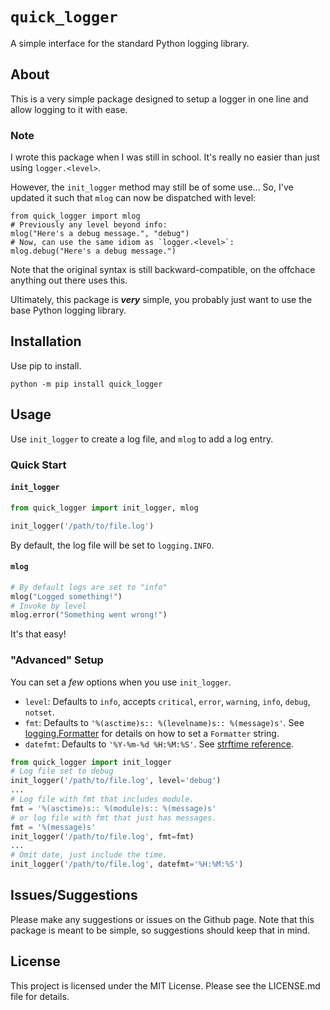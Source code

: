 

# `quick_logger`

A simple interface for the standard Python logging library.

## About

This is a very simple package designed to setup a logger in one line and allow logging to it with ease.

### Note

I wrote this package when I was still in school. It's really no easier than just using `logger.<level>`.

However, the `init_logger` method may still be of some use...
So, I've updated it such that `mlog` can now  be dispatched with level:
```
from quick_logger import mlog
# Previously any level beyond info:
mlog("Here's a debug message.", "debug")
# Now, can use the same idiom as `logger.<level>`:
mlog.debug("Here's a debug message.")
```
Note that the original syntax is still backward-compatible, on the offchace anything out there uses this.

Ultimately, this package is ***very*** simple, you probably just want to use the base Python logging library.

## Installation

Use pip to install.

```
python -m pip install quick_logger
```

## Usage

Use `init_logger` to create a log file, and `mlog` to add a log entry. 

### Quick Start

#### `init_logger`

```python
from quick_logger import init_logger, mlog

init_logger('/path/to/file.log')
```
By default, the log file will be set to `logging.INFO`.

#### `mlog`

``` python
# By default logs are set to "info"
mlog("Logged something!")
# Invoke by level
mlog.error("Something went wrong!")
```
It's that easy!

### "Advanced" Setup

You can set a *few* options when you use `init_logger`.
 - `level`: Defaults to `info`, accepts `critical`, `error`, `warning`, `info`, `debug`, `notset`. 
 - `fmt`: Defaults to `'%(asctime)s:: %(levelname)s:: %(message)s'`. See [logging.Formatter](https://docs.python.org/3/library/logging.html#logging.Formatter) for details on how to set a `Formatter` string.
 - `datefmt`: Defaults to `'%Y-%m-%d %H:%M:%S'`. See [strftime reference](https://strftime.org/).
 
``` python
from quick_logger import init_logger
# Log file set to debug
init_logger('/path/to/file.log', level='debug')
...
# Log file with fmt that includes module.
fmt = '%(asctime)s:: %(module)s:: %(message)s'
# or log file with fmt that just has messages.
fmt = '%(message)s'
init_logger('/path/to/file.log', fmt=fmt)
...
# Omit date, just include the time.
init_logger('/path/to/file.log', datefmt='%H:%M:%S')
```

## Issues/Suggestions

Please make any suggestions or issues on the Github page. Note that this package is meant to be simple, so suggestions should keep that in mind. 

## License

This project is licensed under the MIT License. Please see the LICENSE.md file for details.
